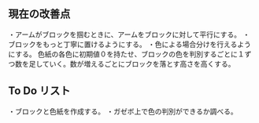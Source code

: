 ## 現在の改善点

・アームがブロックを掴むときに、アームをブロックに対して平行にする。
・ブロックをもっと丁寧に置けるようにする。
・色による場合分けを行えるようにする。
色紙の各色に初期値０を持たせ、ブロックの色を判別するごとに１ずつ数を足していく。数が増えるごとにブロックを落とす高さを高くする。

## To Do リスト

・ブロックと色紙を作成する。
・ガゼボ上で色の判別ができるか調べる。
